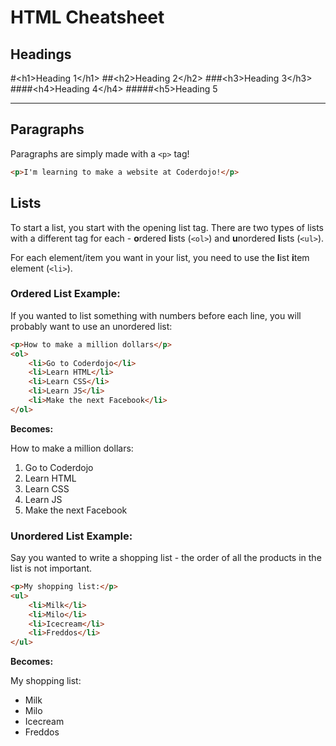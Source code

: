 # HTML Cheatsheet
## Headings
#\<h1>Heading 1\</h1>
##\<h2>Heading 2\</h2>
###\<h3>Heading 3\</h3>
####\<h4>Heading 4\</h4>
#####\<h5>Heading 5</h5>
_____
## Paragraphs
Paragraphs are simply made with a `<p>` tag!

```html
<p>I'm learning to make a website at Coderdojo!</p>
```

## Lists
To start a list, you start with the opening list tag. There are two types of lists with a different tag for each - **o**rdered **l**ists (`<ol>`) and **u**nordered **l**ists (`<ul>`).

For each element/item you want in your list, you need to use the **l**ist **i**tem element (`<li>`).

### Ordered List Example:
If you wanted to list something with numbers before each line, you will probably want to use an unordered list:

```html
<p>How to make a million dollars</p>
<ol>
    <li>Go to Coderdojo</li>
    <li>Learn HTML</li>
    <li>Learn CSS</li>
    <li>Learn JS</li>
    <li>Make the next Facebook</li>
</ol>
```
**Becomes:**

How to make a million dollars:

1. Go to Coderdojo
2. Learn HTML
3. Learn CSS
4. Learn JS
5. Make the next Facebook

### Unordered List Example:
Say you wanted to write a shopping list - the order of all the products in the list is not important.

```html
<p>My shopping list:</p>
<ul>
	<li>Milk</li>
	<li>Milo</li>
	<li>Icecream</li>
	<li>Freddos</li>
</ul>
```
**Becomes:**

My shopping list:

* Milk
* Milo
* Icecream
* Freddos
